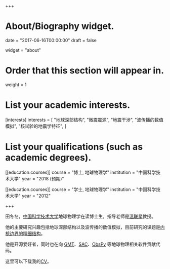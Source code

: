 +++
# About/Biography widget.

date = "2017-06-16T00:00:00"
draft = false

widget = "about"

# Order that this section will appear in.
weight = 1

# List your academic interests.
[interests]
  interests = [
    "地球深部结构",
    "微震震源",
    "地震干涉",
    "波传播的数值模拟",
    "核试验的地震学特征",
  ]

# List your qualifications (such as academic degrees).
[[education.courses]]
  course = "博士, 地球物理学"
  institution = "中国科学技术大学"
  year = "2018 (预期)"

[[education.courses]]
  course = "学士, 地球物理学"
  institution = "中国科学技术大学"
  year = "2012"

+++

田冬冬，[中国科学技术大学](http://www.ustc.edu.cn/)地球物理学在读博士生，指导老师是[温联星](http://geophysics.geo.sunysb.edu/wen/)教授。

他的主要研究兴趣包括地球深部结构以及波传播的数值模拟，目前研究的课题是[内核边界的精细结构](project/inner-core-boundary)。

他是开源爱好者，同时也在向 [GMT](http://gmt.soest.hawaii.edu/)、[SAC](https://seiscode.iris.washington.edu/projects/sac)、[ObsPy](http://docs.obspy.org/) 等地球物理相关软件贡献代码。

这里可以下载我的[CV](/~dongzhi/cv.pdf)。
